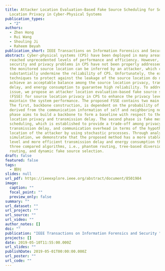 ```yaml
---
title: Attacker Location Evaluation-Based Fake Source Scheduling for Source
  Location Privacy in Cyber-Physical Systems
publication_types:
  - "2"
authors:
  - Zhen Hong
  - Rui Wang
  - Shouling Ji
  - Raheem Beyah
publication_short: IEEE Transactions on Information Forensics and Security
abstract: Cyber-physical systems (CPS) have been deployed in many areas and have
  reached unprecedented levels of performance and efficiency. However, the
  security and privacy problems in CPS have not been properly addressed, e.g.,
  the monitored source location can be inferred by an attacker, which can
  substantially undermine the reliability of CPS. Unfortunately, the existing
  techniques to protect against the leakage of the source location do not
  achieve an acceptable balance among the source location privacy, transmission
  delay, and energy consumption to guarantee high reliability. To address this
  issue, we propose an attacker location evaluation-based fake source scheduling
  (FSSE) for source location privacy in CPS to enhance the privacy level and
  maintain the system performance. The proposed FSSE contains two main phases.
  The first, backbone construction, is dependent on the probability of capture
  derived from the communication information of self and neighboring nodes. This
  phase aims to build a backbone to form a baseline with respect to the source
  location privacy and transmission delay. The second phase is fake message
  scheduling, which is established to provide a trade-off among privacy,
  transmission delay, and communication overhead in terms of the hypothesized
  location of the attacker by using stochastic processes. Through analysis and
  simulation, we demonstrate that the proposed method has a more stable privacy
  level and more efficient transmission delay and energy consumption than the
  three compared algorithms, i.e., phantom routing, tree-based diversionary
  routing, and dynamic fake source selection.
draft: false
featured: false
tags:
  - 期刊
slides: null
url_pdf: https://ieeexplore.ieee.org/abstract/document/8501984
image:
  caption: ""
  focal_point: ""
  preview_only: false
summary: ""
url_dataset: ""
url_project: ""
url_source: ""
url_video: ""
author_notes: []
doi: ""
publication: "IEEE Transactions on Information Forensics and Security "
projects: []
date: 2019-05-10T11:55:00.000Z
url_slides: ""
publishDate: 2019-05-01T00:00:00.000Z
url_poster: ""
url_code: ""
---
```

